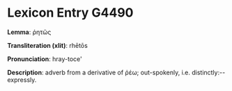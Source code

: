 # Lexicon Entry G4490

**Lemma**: ῥητῶς

**Transliteration (xlit)**: rhētōs

**Pronunciation**: hray-toce'

**Description**:
adverb from a derivative of ῥέω; out-spokenly, i.e. distinctly:--expressly.
